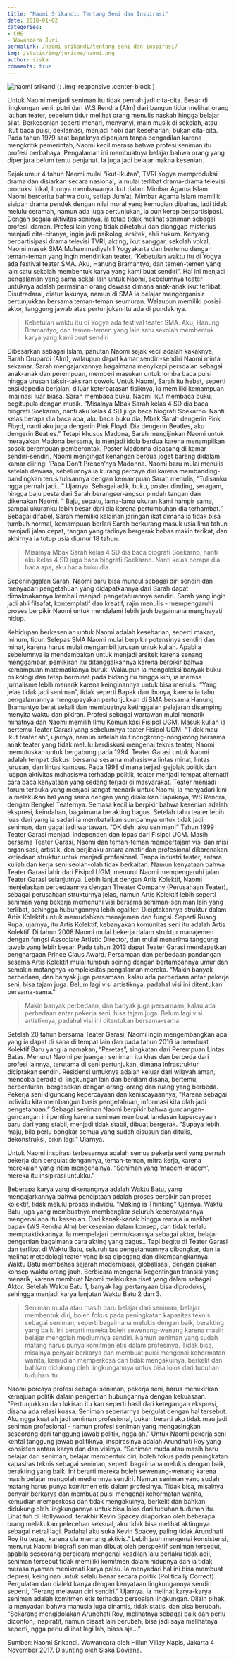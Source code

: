 ```yaml
---
title: "Naomi Srikandi: Tentang Seni dan Inspirasi"
date: 2018-01-02
categories:
- CME
- Wawancara Juri
permalink: /naomi-srikandi/tentang-seni-dan-inspirasi/
img: /static/img/juricme/naomi.png
author: siska
comments: true
---
```


![naomi srikandi](/static/img/juricme/article/Naomi_5.jpg "naomi srikandi"){: .img-responsive .center-block }

Untuk Naomi menjadi seniman itu tidak pernah jadi cita-cita. Besar di lingkungan seni, putri dari W.S Rendra (Alm) dari bangun tidur melihat orang latihan teater, sebelum tidur melihat orang menulis naskah hingga belajar silat. Berkesenian seperti menari, menyanyi, main musik di sekolah, atau ikut baca puisi, deklamasi, menjadi hobi dan keseharian, bukan cita-cita. Pada tahun 1979 saat bapaknya dipenjara tanpa pengadilan karena mengkritik pemerintah, Naomi kecil merasa bahwa profesi seniman itu profesi berbahaya. Pengalaman ini membuatnya belajar bahwa orang yang dipenjara belum tentu penjahat. Ia juga jadi belajar makna kesenian. 

Sejak umur 4 tahun Naomi mulai “ikut-ikutan”, TVRI Yogya memproduksi drama dan disiarkan secara nasional, ia mulai terlibat drama-drama televisi produksi lokal, Ibunya membawanya ikut dalam Mimbar Agama Islam. Naomi bercerita bahwa dulu, setiap Jum’at, Mimbar Agama Islam memiliki sisipan drama pendek dengan nilai moral yang kemudian dibahas, jadi tidak melulu ceramah, namun ada juga pertunjukan, ia pun kerap berpartisipasi. Dengan segala aktivitas seninya, ia tetap tidak melihat seniman sebagai profesi idaman. Profesi lain yang tidak diketahui dan dianggap misterius menjadi cita-citanya, ingin jadi psikolog, arsitek, ahli hukum. Kenyang berpartisipasi drama televisi TVRI, akting, ikut sanggar, sekolah vokal, Naomi masuk SMA Muhammadiyah 1 Yogyakarta dan bertemu dengan teman-teman yang ingin mendirikan teater. “Kebetulan waktu itu di Yogya ada festival teater SMA. Aku, Hanung Bramantyo, dan temen-temen yang lain satu sekolah membentuk karya yang kami buat sendiri”. Hal ini menjadi pengalaman yang sama sekali lain untuk Naomi, sebelumnya teater untuknya adalah permainan orang dewasa dimana anak-anak ikut terlibat. Disutradarai, diatur lakunya, namun di SMA ia belajar mengorganisir pertunjukkan bersama teman-teman seumuran. Walaupun memiliki posisi aktor, tanggung jawab atas pertunjukan itu ada di pundaknya.

> Kebetulan waktu itu di Yogya ada festival teater SMA. Aku, Hanung Bramantyo, dan temen-temen yang lain satu sekolah membentuk karya yang kami buat sendiri

Dibesarkan sebagai Islam, panutan Naomi sejak kecil adalah kakaknya, Sarah Drupardi (Alm), walaupun dapat kamar sendiri-sendiri Naomi minta sekamar. Sarah mengajarkannya bagaimana menyikapi persoalan sebagai anak-anak dan perempuan, memberi masukan untuk lomba baca puisi hingga urusan taksir-taksiran cowok. Untuk Naomi, Sarah itu hebat, seperti ensiklopedia berjalan, diluar keterbatasan fisiknya, ia memiliki kemampuan imajinasi luar biasa. Sarah membaca buku, Naomi ikut membaca buku, begitupula dengan musik. “Misalnya Mbak Sarah kelas 4 SD dia baca biografi Soekarno, nanti aku kelas 4 SD juga baca biografi Soekarno. Nanti kelas berapa dia baca apa, aku baca buku dia. Mbak Sarah dengerin Pink Floyd, nanti aku juga dengerin Pink Floyd. Dia dengerin Beatles, aku dengerin Beatles.” Tetapi khusus Madona, Sarah mengijinkan Naomi untuk merayakan Madona bersama, ia menjadi idola berdua karena menampilkan sosok perempuan pemberontak. Poster Madonna dipasang di kamar sendiri-sendiri, Naomi mengingat kenangan berdua joget bareng didalam kamar diiringi ‘Papa Don’t Preach’nya Madonna. Naomi baru mulai menulis setelah dewasa, sebelumnya ia kurang percaya diri karena membanding-bandingkan terus tulisannya dengan kemampuan Sarah menulis, “Tulisanku ngga pernah jadi…” Ujarnya. Sebagai adik, buku, poster dinding, seragam, hingga baju pesta dari Sarah berangsur-angsur pindah tangan dan dikenakan Naomi. “ Baju, sepatu, lama-lama ukuran kami hampir sama, sampai ukuranku lebih besar dari dia karena pertumbuhan dia terhambat.” Sebagai difabel, Sarah memiliki kelainan jaringan ikat dimana ia tidak bisa tumbuh normal, kemampuan berlari Sarah berkurang masuk usia lima tahun menjadi jalan cepat, tangan yang tadinya bergerak bebas makin terikat, dan akhirnya ia tutup usia diumur 18 tahun. 

> Misalnya Mbak Sarah kelas 4 SD dia baca biografi Soekarno, nanti aku kelas 4 SD juga baca biografi Soekarno. Nanti kelas berapa dia baca apa, aku baca buku dia. 

Sepeninggalan Sarah, Naomi baru bisa muncul sebagai diri sendiri dan menyadari pengetahuan yang didapatkannya dari Sarah dapat dimaknakannya kembali menjadi pengetahuannya sendiri. Sarah yang ingin jadi ahli filsafat, kontemplatif dan kreatif, rajin menulis - mempengaruhi proses berpikir Naomi untuk mendalami lebih jauh bagaimana menghayati hidup. 

Kehidupan berkesenian untuk Naomi adalah keseharian, seperti makan, minum, tidur. Selepas SMA Naomi mulai berpikir potensinya sendiri dan minat, karena harus mulai mengambil jurusan untuk kuliah. Apabila sebelumnya ia mendambakan untuk menjadi arsitek karena senang menggambar, pemikiran itu ditanggalkannya karena berpikir bahwa kemampuan matematikanya buruk. Walaupun ia mengoleksi banyak buku psikologi dan tetap berminat pada bidang itu hingga kini, ia merasa jurnalisme lebih menarik karena keinginannya untuk bisa menulis. “Yang jelas tidak jadi seniman”, tidak seperti Bapak dan Ibunya, karena ia tahu pengalamannya mengupayakan pertunjukkan di SMA bersama Hanung Bramantyo berat sekali dan membuatnya ketinggalan pelajaran disamping menyita waktu dan pikiran. Profesi sebagai wartawan mulai menarik minatnya dan Naomi memilih Ilmu Komunikasi Fisipol UGM. Masuk kuliah ia bertemu Teater Garasi yang sebelumnya teater Fisipol UGM. “Tidak mau ikut teater ah”, ujarnya, namun setelah ikut nongkrong-nongkrong bersama anak teater yang tidak melulu berdiskusi mengenai teknis teater, Naomi memutuskan untuk bergabung pada 1994. Teater Garasi untuk Naomi adalah tempat diskusi bersama sesama mahasiswa lintas minat, lintas jurusan, dan lintas kampus. Pada 1998 dimana terjadi gejolak politik dan luapan aktivitas mahasiswa terhadap politik, teater menjadi tempat alternatif  cara baca kenyataan yang sedang terjadi di masyarakat. Teater menjadi forum terbuka yang menjadi sangat menarik untuk Naomi, ia menyadari kini ia melakukan hal yang sama dengan yang dilakukan Bapaknya, WS Rendra, dengan Bengkel Teaternya. Semasa kecil ia berpikir bahwa kesenian adalah ekspresi, keindahan, bagaimana berakting bagus. Setelah tahu teater lebih luas dari yang ia sadari ia membatalkan sumpahnya untuk tidak jadi seniman, dan gagal jadi wartawan. “OK deh, aku seniman!” Tahun 1999 Teater Garasi menjadi independen dan lepas dari Fisipol UGM. Masih bersama Teater Garasi, Naomi dan teman-teman mempertajam visi dan misi organisasi, artistik, dan berjibaku antara amatir dan profesional dikarenakan ketiadaan struktur untuk menjadi profesional. Tanpa industri teater, antara kuliah dan kerja seni seolah-olah tidak berkaitan. Namun kenyataan bahwa Teater Garasi lahir dari Fisipol UGM, menurut Naomi mempengaruhi jalan Teater Garasi selanjutnya. Lebih lanjut dengan Artis Kolektif, Naomi menjelaskan perbedaannya dengan Theater Company (Perusahaan Teater), sebagai perusahaan strukturnya jelas, namun Artis Kolektif lebih seperti seniman yang bekerja memenuhi visi bersama seniman-seniman lain yang terlibat, sehingga hubungannya lebih egaliter. Diciptakannya struktur dalam Artis Kolektif untuk memudahkan manajemen dan fungsi. Seperti Ruang Rupa, ujarnya, itu Artis Kolektif, kebanyakan komunitas seni itu adalah Artis Kolektif. Di tahun 2008 Naomi mulai bekerja dalam struktur manajemen dengan fungsi Associate Artistic Director, dan mulai menerima tanggung jawab yang lebih besar. Pada tahun 2013 dapat Teater Garasi mendapatkan penghargaan Prince Claus Award.  Persamaan dan perbedaan pandangan sesama Artis Kolektif mulai tumbuh seiring dengan bertambahnya umur dan semakin matangnya kompleksitas pengalaman mereka. “Makin banyak perbedaan, dan banyak juga persamaan, kalau ada perbedaan antar pekerja seni, bisa tajam juga. Belum lagi visi artistiknya, padahal visi ini ditentukan bersama-sama.” 

> Makin banyak perbedaan, dan banyak juga persamaan, kalau ada perbedaan antar pekerja seni, bisa tajam juga. Belum lagi visi artistiknya, padahal visi ini ditentukan bersama-sama.

Setelah 20 tahun bersama Teater Garasi, Naomi ingin mengembangkan apa yang ia dapat di sana di tempat lain dan pada tahun 2016 ia membuat Kolektif Baru yang ia namakan, “Peretas”, singkatan dari Perempuan Lintas Batas. Menurut Naomi perjuangan seniman itu khas dan berbeda dari profesi lainnya, terutama di seni pertunjukan, dimana infrastruktur diciptakan sendiri. Residensi untuknya adalah keluar dari wilayah aman, mencoba berada di lingkungan lain dan berdiam disana, bertemu, berbenturan, bergesekan dengan orang-orang dan ruang yang berbeda. Pekerja seni diguncang kepercayaan dan keniscayaannya, “Karena sebagai individu kita membangun basis pengetahuan, informasi kita olah jadi pengetahuan.” Sebagai seniman Naomi berpikir bahwa guncangan-guncangan ini penting karena seniman membuat landasan kepercayaan baru dari yang stabil, menjadi tidak stabil, dibuat bergerak. “Supaya lebih maju, bila perlu bongkar semua yang sudah disusun dan ditulis, dekonstruksi, bikin lagi.” Ujarnya. 

Untuk Naomi inspirasi terbesarnya adalah semua pekerja seni yang pernah bekerja dan bergulat dengannya, teman-teman, mitra kerja, karena merekalah yang intim mengenalnya. “Seniman yang ‘macem-macem’, mereka itu insipirasi untukku.”

Beberapa karya yang dikenangnya adalah Waktu Batu, yang mengajarkannya bahwa penciptaan adalah proses berpikir dan proses kolektif, tidak melulu proses individu. “Making is Thinking” Ujarnya. Waktu Batu juga yang membuatnya membongkar seluruh kepercayaannya mengenai apa itu kesenian. Dari kanak-kanak hingga remaja ia melihat bapak (WS Rendra Alm) berkesenian dalam konsep, dan tidak terlalu mempraktikkannya. Ia mempelajari permukaannya sebagai aktor, belajar pengertian bagaimana cara akting yang bagus.. Tapi begitu di Teater Garasi dan terlibat di Waktu Batu, seluruh tas pengetahuannya dibongkar, dan ia melihat metodologi teater yang bisa dipegang dan dikembangkannya.  Waktu Batu membahas sejarah modernisasi, globalisasi, dengan pijakan konsep waktu orang jauh. Berbicara mengenai kegentingan transisi yang menarik, karena membuat Naomi melakukan riset yang dalam sebagai Aktor. Setelah Waktu Batu 1, banyak lagi pertanyaan bisa diproduksi, sehingga menjadi karya lanjutan Waktu Batu 2 dan 3.

> Seniman muda atau masih baru belajar dari seniman, belajar membentuk diri, boleh fokus pada peningkatan kapasitas teknis sebagai seniman, seperti bagaimana melukis dengan baik, berakting yang baik. Ini berarti mereka boleh sewenang-wenang karena masih belajar mengolah mediumnya sendiri. Namun seniman yang sudah matang harus punya komitmen etis dalam profesinya. Tidak bisa, misalnya penyair berkarya dan membuat puisi mengenai kehormatan wanita, kemudian memperkosa dan tidak mengakuinya, berkelit dan bahkan didukung oleh lingkungannya untuk bisa lolos dari tuduhan tuduhan itu..

Naomi percaya profesi sebagai seniman, pekerja seni, harus memikirkan kemajuan politik dalam pengertian hubungannya dengan kekuasaan. “Pertunjukkan dan lukisan itu kan seperti hasil dari ketegangan ekspresi, disana ada relasi kuasa. Seniman sebenarnya bergulat dengan hal tersebut. Aku ngga kuat ah jadi seniman profesional, bukan berarti aku tidak mau jadi seniman profesional - namun profesi seniman yang mengasingkan seseorang dari tanggung jawab politik, ngga ah.” Untuk Naomi pekerja seni kental tanggung jawab politiknya, inspirasinya adalah Arundhati Roy yang konsisten antara karya dan dan visinya. “Seniman muda atau masih baru belajar dari seniman, belajar membentuk diri, boleh fokus pada peningkatan kapasitas teknis sebagai seniman, seperti bagaimana melukis dengan baik, berakting yang baik. Ini berarti mereka boleh sewenang-wenang karena masih belajar mengolah mediumnya sendiri. Namun seniman yang sudah matang harus punya komitmen etis dalam profesinya. Tidak bisa, misalnya penyair berkarya dan membuat puisi mengenai kehormatan wanita, kemudian memperkosa dan tidak mengakuinya, berkelit dan bahkan didukung oleh lingkungannya untuk bisa lolos dari tuduhan tuduhan itu. Lihat tuh di Hollywood, terakhir Kevin Spacey dilaporkan oleh beberapa orang melakukan pelecehan seksual, aku tidak bisa melihat aktingnya sebagai netral lagi. Padahal aku suka Kevin Spacey, paling tidak Arundhati Roy itu tegas, karena dia memang aktivis.” Lebih jauh mengenai konsistensi, menurut Naomi biografi seniman dibuat oleh perspektif seniman tersebut, apabila seseorang berbicara mengenai keadilan lalu berlaku tidak adil, seniman tersebut tidak memiliki komitmen dalam hidupnya dan ia tidak merasa nyaman menikmati karya palsu. Ia menyadari hal ini bisa membuat depresi, keinginan untuk selalu benar secara politik (Politically Correct). Pergulatan dan dialektikanya dengan kenyataan lingkungannya sendiri seperti, “Perang melawan diri sendiri.” Ujarnya. Ia melihat karya-karya seniman adalah komitmen etis terhadap persoalan lingkungan. Dilain pihak, ia menyadari bahwa manusia juga dinamis, tidak statis, dan bisa berubah. “Sekarang mengidolakan Arundhati Roy, melihatnya sebagai baik dan perlu dicontoh, inspiratif, namun disaat lain berubah, bisa jadi saya melihatnya seperti, ngga perlu dilihat lagi lah, biasa aja…” 

Sumber: Naomi Srikandi. Wawancara oleh Hillun Villay Napis, Jakarta 4 November 2017. Disunting oleh Siska Doviana.

